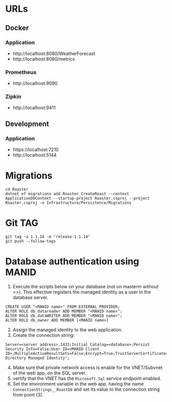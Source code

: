 # URLs

## Docker
### Application
- http://localhost:8080/WeatherForecast
- http://localhost:8080/metrics
### Prometheus
- http://localhost:9090
### Zipkin
- http://localhost:9411

## Development
### Application
- https://localhost:7210
- http://localhost:5144

# Migrations
```
cd Roaster
dotnet ef migrations add Roaster_CreateRoast --context ApplicationDbContext --startup-project Roaster.csproj --project Roaster.csproj -o Infrastructure/Persistence/Migrations
```

# Git TAG
```
git tag -a 1.1.14 -m "release-1.1.14"
git push --follow-tags
```

# Database authentication using MANID
1. Execute the scripts below on your database (not on masterm without <>). This effective registers the managed identity as a user in the database server.
```
CREATE USER "<MANID name>" FROM EXTERNAL PROVIDER;
ALTER ROLE db_datareader ADD MEMBER "<MANID name>";
ALTER ROLE db_dataWRITER ADD MEMBER "<MANID name>";
ALTER ROLE db_owner ADD MEMBER [<MANID name>]
```
2. Assign the managed identity to the web application.
3. Create the connection string:
```
Server=<server address>,1433;Initial Catalog=<database>;Persist Security Info=False;User ID=<MANID Client ID>;MultipleActiveResultSets=False;Encrypt=True;TrustServerCertificate=False;Authentication="Active Directory Managed Identity";
```
4. Make sure that private network access is enable for the VNET/Subvnet of the web app, on the SQL server.
5. vertify that the VNET has the `Microsoft.Sql` service endpoint enabled.
6. Set the environment variable in the web app, having the name `ConnectionStrings__RoastDb` and set its value to the connection string from point (3).